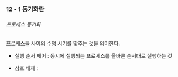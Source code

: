 ### 12 - 1 동기화란



###### 프로세스 동기화

프로세스들 사이의 수행 시기를 맞추는 것을 의미한다.

- 실행 순서 제어 : 동시에 실행되는 프로세스를 올바른 순서대로 실행하는 것

- 상호 배제 : 




